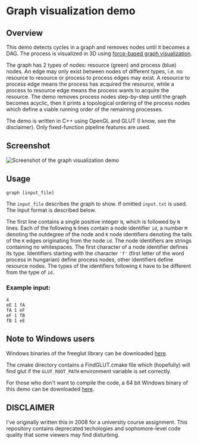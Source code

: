 Graph visualization demo
========================

## Overview

This demo detects cycles in a graph and removes nodes until it becomes a DAG.
The process is visualized in 3D using [force-based graph visualization](
https://en.wikipedia.org/wiki/Force-directed_graph_drawing).

The graph has 2 types of nodes: resource (green) and process (blue) nodes.
An edge may only exist between nodes of different types, i.e. no
resource to resource or process to process edges may exist.
A resource to process edge means the process has acquired the resource,
while a process to resource edge means the process wants to acquire the
resource.
The demo removes process nodes step-by-step until the graph becomes acyclic,
then it prints a topological ordering of the process nodes which define
a viable running order of the remaining processes.

The demo is written in C++ using OpenGL and GLUT (I know, see the disclaimer).
Only fixed-function pipeline features are used.

## Screenshot

![Screenshot of the graph visualization demo](
http://zogi.github.io/images/screenshot_graph.png)

## Usage

`graph [input_file]`

The `input_file` describes the graph to show. If omitted `input.txt` is used.
The input format is described below.

The first line contains a single positive integer `N`, which is followed
by `N` lines.
Each of the following `N` lines contain a node identifier `id`, a number `M`
denoting the outdegree of the node and `K` node identifiers denoting the
tails of the `K` edges originating from the node `id`.
The node identifiers are strings containing no whitespaces.
The first character of a node identifier defines its type.
Identifiers starting with the character `'f'` (first letter of the word process
in hungarian) define process nodes, other identifiers define resource nodes.
The types of the identifiers following `K` have to be different from the type of
`id`.

### Example input:

    4
    eE 1 fA
    fA 1 eF
    eF 1 fB
    fB 1 eE

## Note to Windows users

Windows binaries of the freeglut library can be downloaded [here](
http://www.transmissionzero.co.uk/software/freeglut-devel/).

The cmake directory contains a FindGLUT.cmake file which (hopefully) will
find glut if the `GLUT_ROOT_PATH` environment variable is set correctly.

For those who don't want to compile the code, a 64 bit Windows binary of this
demo can be downloaded [here](http://zogi.github.io/downloads/graph.zip).

## DISCLAIMER
I've originally written this in 2008 for a university course assignment.
This repository contains deprecated techologies and sophomore-level code
quality that some viewers may find disturbing.
